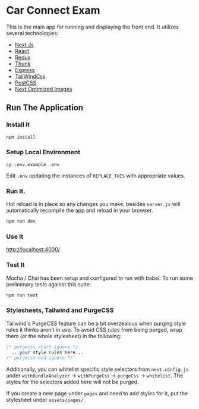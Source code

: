 # Car Connect Exam

This is the main app for running and displaying the front end. It utilizes several technologies:

- [Next Js](https://nextjs.org/docs/)
- [React](https://reactjs.org/docs/getting-started.html)
- [Redux](https://redux.js.org/api/api-reference)
- [Thunk](https://github.com/reduxjs/redux-thunk)
- [Express](https://expressjs.com/en/4x/api.html)
- [TailWindCss](https://tailwindcss.com/)
- [PostCSS](https://github.com/postcss/postcss)
- [Next Optimized Images](https://github.com/cyrilwanner/next-optimized-images)

## Run The Application

### Install it

```javascript
npm install
```

### Setup Local Environment

`cp .env.example .env`

Edit `.env` updating the instances of `REPLACE_THIS` with appropriate values.

### Run It.

Hot reload is in place so any changes you make, besides `server.js` will automatically recompile the app and reload in your browser.

```javascript
npm run dev
```

### Use It

<http://localhost:4000/>

### Test It

Mocha / Chai has been setup and configured to run with babel. To run some preliminary tests against this suite:

```javascript
npm run test
```

### Stylesheets, Tailwind and PurgeCSS

Tailwind's PurgeCSS feature can be a bit overzealous when purging style rules it thinks aren't in use. To avoid CSS rules from being purged, wrap them (or the whole stylesheet) in the following:


```css
/* purgecss start ignore */
  ...your style rules here...
/* purgecss end ignore */

```

Additionally, you can whitelist specific style selectors from `next.config.js` under `withBundleAnalyzer` -> `withPurgeCss` -> `purgeCss` -> `whitelist`.  The styles for the selectors added here will not be purged.

If you create a new page under `pages` and need to add styles for it, put the stylesheet under `assets/pages/`.
